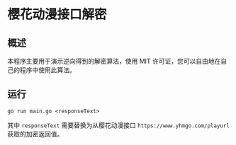 # 樱花动漫接口解密

## 概述

本程序主要用于演示逆向得到的解密算法，使用 MIT 许可证，您可以自由地在自己的程序中使用此算法。

## 运行

`go run main.go <responseText>`

其中 `responseText` 需要替换为从樱花动漫接口 `https://www.yhmgo.com/playurl` 获取的加密返回值。

